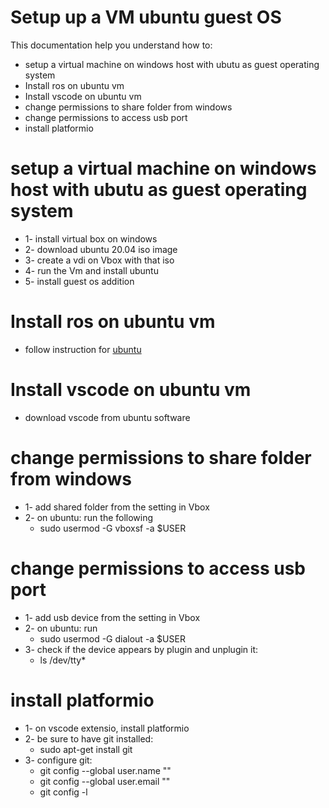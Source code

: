 # Setup up a VM ubuntu guest OS
This documentation help you understand how to: 
* setup a virtual machine on windows host with ubutu as guest operating system 
* Install ros on ubuntu vm
* Install vscode on ubuntu vm
* change permissions to share folder from windows
* change permissions to access usb port
* install platformio

# setup a virtual machine on windows host with ubutu as guest operating system 
* 1- install virtual box on windows
* 2- download ubuntu 20.04 iso image
* 3- create a vdi on Vbox with that iso
* 4- run the Vm and install ubuntu
* 5- install guest os addition

# Install ros on ubuntu vm
* follow instruction for [ubuntu](http://wiki.ros.org/Installation/Ubuntu) 

# Install vscode on ubuntu vm
* download vscode from ubuntu software

# change permissions to share folder from windows
* 1- add shared folder from the setting in Vbox
* 2- on ubuntu: run the following
    * sudo usermod -G vboxsf -a $USER

# change permissions to access usb port
* 1- add usb device from the setting in Vbox
* 2- on ubuntu: run 
    * sudo usermod -G dialout -a $USER
* 3- check if the device appears by plugin and unplugin it:
    * ls /dev/tty*

# install platformio
* 1- on vscode extensio, install platformio
* 2- be sure to have git installed:
    * sudo apt-get install git
* 3- configure git:    
    * git config --global user.name ""
    * git config --global user.email ""
    * git config -l
